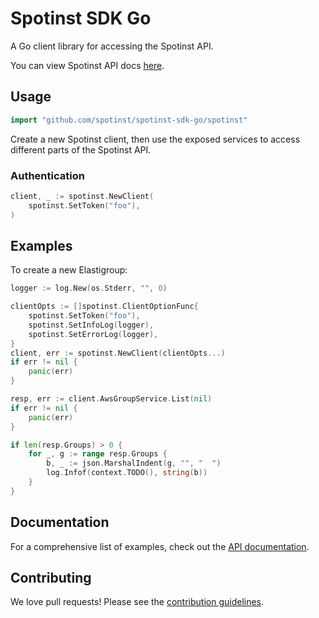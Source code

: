 # Spotinst SDK Go

A Go client library for accessing the Spotinst API.

You can view Spotinst API docs [here](https://spotinst.atlassian.net/wiki/display/API).

## Usage

```go
import "github.com/spotinst/spotinst-sdk-go/spotinst"
```

Create a new Spotinst client, then use the exposed services to
access different parts of the Spotinst API.

### Authentication

```go
client, _ := spotinst.NewClient(
    spotinst.SetToken("foo"),
)
```

## Examples

To create a new Elastigroup:

```go
logger := log.New(os.Stderr, "", 0)

clientOpts := []spotinst.ClientOptionFunc{
    spotinst.SetToken("foo"),
    spotinst.SetInfoLog(logger),
    spotinst.SetErrorLog(logger),
}
client, err := spotinst.NewClient(clientOpts...)
if err != nil {
    panic(err)
}

resp, err := client.AwsGroupService.List(nil)
if err != nil {
    panic(err)
}

if len(resp.Groups) > 0 {
    for _, g := range resp.Groups {
        b, _ := json.MarshalIndent(g, "", "  ")
        log.Infof(context.TODO(), string(b))
    }
}
```

## Documentation

For a comprehensive list of examples, check out the [API documentation](https://spotinst.atlassian.net/wiki/display/API).

## Contributing

We love pull requests! Please see the [contribution guidelines](CONTRIBUTING.md).
